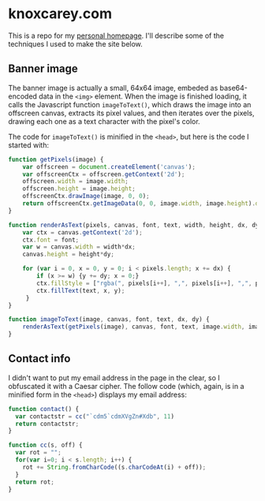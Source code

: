 # knoxcarey.com

This is a repo for my [personal homepage](https://knoxcarey.com). I'll describe some of the
techniques I used to make the site below.

## Banner image

The banner image is actually a small, 64x64 image, embeded as
base64-encoded data in the `<img>` element. When the image is finished
loading, it calls the Javascript function `imageToText()`, which draws
the image into an offscreen canvas, extracts its pixel values, and
then iterates over the pixels, drawing each one as a text character
with the pixel's color.

The code for `imageToText()` is minified in the `<head>`, but here is
the code I started with:

```javascript
function getPixels(image) {
    var offscreen = document.createElement('canvas');
    var offscreenCtx = offscreen.getContext('2d');
    offscreen.width = image.width;
    offscreen.height = image.height;
    offscreenCtx.drawImage(image, 0, 0);
    return offscreenCtx.getImageData(0, 0, image.width, image.height).data;
}

function renderAsText(pixels, canvas, font, text, width, height, dx, dy) {
    var ctx = canvas.getContext('2d');
    ctx.font = font;
    var w = canvas.width = width*dx;
    canvas.height = height*dy;

    for (var i = 0, x = 0, y = 0; i < pixels.length; x += dx) {
     	if (x >= w) {y += dy; x = 0;}
        ctx.fillStyle = ["rgba(", pixels[i++], ",", pixels[i++], ",", pixels[i++], ",", pixels[i++], ")"].join('');
     	ctx.fillText(text, x, y);
     }
}

function imageToText(image, canvas, font, text, dx, dy) {
    renderAsText(getPixels(image), canvas, font, text, image.width, image.height, dx, dy);
}
```

## Contact info

I didn't want to put my email address in the page in the clear, so I
obfuscated it with a Caesar cipher. The follow code (which, again, is
in a minified form in the `<head>`) displays my email address:

```javascript
function contact() {
  var contactstr = cc("`cdm5`cdmXVgZn#Xdb", 11) 
  return contactstr;
}

function cc(s, off) {
  var rot = "";
  for(var i=0; i < s.length; i++) {
    rot += String.fromCharCode((s.charCodeAt(i) + off));
  }
  return rot;
}
```